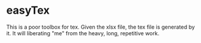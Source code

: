 # easyTex
This is a poor toolbox for tex. Given the xlsx file, the tex file is generated by it. It will liberating 
"me" from the heavy, long, repetitive work. 
